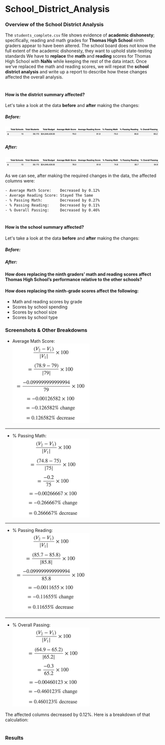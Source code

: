 # School_District_Analysis


### Overview of the School District Analysis
The `students_complete.csv` file shows evidence of **academic dishonesty**; specifically, reading and math grades for **Thomas High School** ninth graders appear to have been altered. The school board does not know the full extent of the academic dishonesty, they want to uphold state-testing standards We have to **replace** the **math** and **reading** scores for Thomas High School with **NaNs** while keeping the rest of the data intact. Once we've replaced the math and reading scores, we will repeat the **school district analysis** and write up a report to describe how these changes affected the overall analysis.
#

#### How is the district summary affected?
Let's take a look at the data **before** and **after** making the changes:

##### Before:
<img src="/pictures/DistrictSummary_Before.png" alt="district_summary_before"><br>

##### After:
<img src="/pictures/DistrictSummary_After.png" alt="district_summary_after"><br>

As we can see, after making the required changes in the data, the affected columns were:
```
- Average Math Score:    Decreased by 0.12%
- Average Reading Score: Stayed The Same
- % Passing Math:        Decreased by 0.27%
- % Passing Reading:     Decreased by 0.11%
- % Overall Passing:     Decreased by 0.46%
```
#
#### How is the school summary affected?

Let's take a look at the data **before** and **after** making the changes:

##### Before:


##### After:


#### How does replacing the ninth graders’ math and reading scores affect Thomas High School’s performance relative to the other schools?
#### How does replacing the ninth-grade scores affect the following:
- Math and reading scores by grade
- Scores by school spending
- Scores by school size
- Scores by school type



### Screenshots & Other Breakdowns
- Average Math Score:<br>
  <img src="/formulas/average_math_formula.png" alt="average_math_formula" width="250">
  
---
- % Passing Math:<br>
  <img src="/formulas/passing_math_formula.png" alt="passing_math_formula" width="250">

---
- % Passing Reading:<br>
  <img src="/formulas/passing_reading_formula.png" alt="passing_reading_formula.png" width="250">

---  
- % Overall Passing:<br>
  <img src="/formulas/overall_passing_formula.png" alt="overall_passing_formula.png" width="250">


The affected columns decreased by 0.12%. Here is a breakdown of that calculation:

#


### Results
